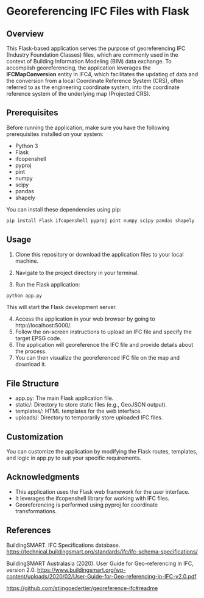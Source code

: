 # Georeferencing IFC Files with Flask

## Overview

This Flask-based application serves the purpose of georeferencing IFC (Industry Foundation Classes) files, which are commonly used in the context of Building Information Modeling (BIM) data exchange. To accomplish georeferencing, the application leverages the **IFCMapConversion** entity in IFC4, which facilitates the updating of data and the conversion from a local Coordinate Reference System (CRS), often referred to as the engineering coordinate system, into the coordinate reference system of the underlying map (Projected CRS).

## Prerequisites

Before running the application, make sure you have the following prerequisites installed on your system:

- Python 3
- Flask
- ifcopenshell
- pyproj
- pint
- numpy
- scipy
- pandas
- shapely

You can install these dependencies using pip:

```bash
pip install Flask ifcopenshell pyproj pint numpy scipy pandas shapely
```
## Usage

1. Clone this repository or download the application files to your local machine.

2. Navigate to the project directory in your terminal.

3. Run the Flask application:

```bash
python app.py
```
This will start the Flask development server.

4. Access the application in your web browser by going to http://localhost:5000/.
5. Follow the on-screen instructions to upload an IFC file and specify the target EPSG code.
6. The application will georeference the IFC file and provide details about the process.
7. You can then visualize the georeferenced IFC file on the map and download it.

## File Structure

- app.py: The main Flask application file.
- static/: Directory to store static files (e.g., GeoJSON output).
- templates/: HTML templates for the web interface.
- uploads/: Directory to temporarily store uploaded IFC files.

## Customization

You can customize the application by modifying the Flask routes, templates, and logic in app.py to suit your specific requirements.

## Acknowledgments

- This application uses the Flask web framework for the user interface.
- It leverages the ifcopenshell library for working with IFC files.
- Georeferencing is performed using pyproj for coordinate transformations.

## References

BuildingSMART. IFC Specifications database. https://technical.buildingsmart.org/standards/ifc/ifc-schema-specifications/

BuildingSMART Australasia (2020). User Guide for Geo-referencing in IFC, version 2.0. https://www.buildingsmart.org/wp-content/uploads/2020/02/User-Guide-for-Geo-referencing-in-IFC-v2.0.pdf

https://github.com/stijngoedertier/georeference-ifc#readme
